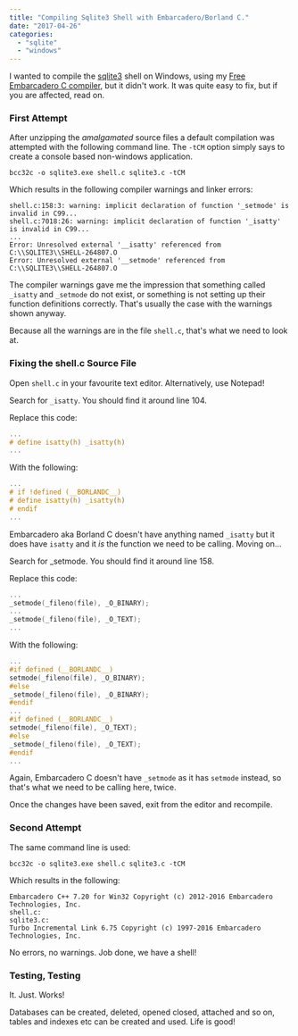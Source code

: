 ```yaml
---
title: "Compiling Sqlite3 Shell with Embarcadero/Borland C."
date: "2017-04-26"
categories: 
  - "sqlite"
  - "windows"
---
```


I wanted to compile the [sqlite3](https://sqlite.org) shell on Windows, using my [Free Embarcadero C compiler](https://www.embarcadero.com/free-tools), but it didn't work. It was quite easy to fix, but if you are affected, read on.

### First Attempt

After unzipping the _amalgamated_ source files a default compilation was attempted with the following command line. The `-tCM` option simply says to create a console based non-windows application.

```
bcc32c -o sqlite3.exe shell.c sqlite3.c -tCM
```

Which results in the following compiler warnings and linker errors:

```
shell.c:158:3: warning: implicit declaration of function '_setmode' is invalid in C99...
shell.c:7018:26: warning: implicit declaration of function '_isatty' is invalid in C99...
...
Error: Unresolved external '__isatty' referenced from C:\\SQLITE3\\SHELL-264807.O
Error: Unresolved external '__setmode' referenced from C:\\SQLITE3\\SHELL-264807.O
```

The compiler warnings gave me the impression that something called `_isatty` and `_setmode` do not exist, or something is not setting up their function definitions correctly. That's usually the case with the warnings shown anyway.

Because all the warnings are in the file `shell.c`, that's what we need to look at.

### Fixing the shell.c Source File

Open `shell.c` in your favourite text editor. Alternatively, use Notepad!

Search for `_isatty`. You should find it around line 104.

Replace this code:

```C
...
# define isatty(h) _isatty(h)
...
```

With the following:

```C
...
# if !defined (__BORLANDC__)
# define isatty(h) _isatty(h)
# endif
...
```


Embarcadero aka Borland C doesn't have anything named `_isatty` but it does have `isatty` and it _is_ the function we need to be calling. Moving on...

Search for _setmode. You should find it around line 158.

Replace this code:

```C
...
_setmode(_fileno(file), _O_BINARY);
...
_setmode(_fileno(file), _O_TEXT);
...
```

With the following:

```C
...
#if defined (__BORLANDC__)
setmode(_fileno(file), _O_BINARY);
#else
_setmode(_fileno(file), _O_BINARY);
#endif
...
#if defined (__BORLANDC__)
setmode(_fileno(file), _O_TEXT);
#else
_setmode(_fileno(file), _O_TEXT);
#endif
...
```

Again, Embarcadero C doesn't have `_setmode` as it has `setmode` instead, so that's what we need to be calling here, twice.

Once the changes have been saved, exit from the editor and recompile.

### Second Attempt

The same command line is used:

```
bcc32c -o sqlite3.exe shell.c sqlite3.c -tCM
```

Which results in the following:

```
Embarcadero C++ 7.20 for Win32 Copyright (c) 2012-2016 Embarcadero Technologies, Inc.
shell.c:
sqlite3.c:
Turbo Incremental Link 6.75 Copyright (c) 1997-2016 Embarcadero Technologies, Inc.
```

No errors, no warnings. Job done, we have a shell!

### Testing, Testing

It. Just. Works!

Databases can be created, deleted, opened closed, attached and so on, tables and indexes etc can be created and used. Life is good!

